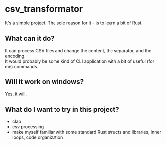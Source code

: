  # csv_transformator  
  It's a simple project. The sole reason for it - is to learn a bit of Rust.  
 ## What can it do?  
  It can process CSV files and change the content, the separator, and the encoding.  
  It would probably be some kind of CLI application with a bit of useful (for me) commands.  
 ## Will it work on windows?  
  Yes, it will.  
 ## What do I want to try in this project?  
- clap  
- csv processing  
- make myself familiar with some standard Rust structs and libraries, inner loops, code organization  
